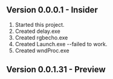 ## Version 0.0.0.1 - Insider
1. Started this project.
2. Created delay.exe
3. Created rgbecho.exe
4. Created Launch.exe --failed to work.
5. Created wndProc.exe

## Version 0.0.1.31 - Preview
